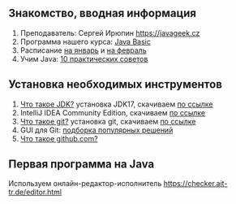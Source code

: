 ## Знакомство, вводная информация

1. Преподаватель: Сергей Ирюпин https://javageek.cz
2. Программа нашего курса: [Java Basic](https://docs.google.com/spreadsheets/d/1-F8A71NYdhI8I0wY79DZAJ0KI5GUxGcj7MOHQjh6nn8/)
3. Расписание [на январь](https://primetimetable.com/publish/?id=be8969dc-95a1-42ea-adda-c32656a57c2e&time=6&skin=3#id=be8969dc-95a1-42ea-adda-c32656a57c2e&view=1&classId=444addcd-33c8-4767-a320-0bf8f21bbcf3) и [на февраль](https://primetimetable.com/publish/?id=7e3dd7a6-7366-4ca3-a3d7-fae1a442fd3d&time=6&skin=3#id=7e3dd7a6-7366-4ca3-a3d7-fae1a442fd3d&view=1&classId=af4df320-9033-4bec-90eb-46fd3abffbf7)
4. Учим Java: [10 практических советов](https://docs.google.com/document/d/1oXzQ__LhsqqWYpVDRAfj1H4SuZNrbWycArYCrKe-BOM/)

## Установка необходимых инструментов

1. [Что такое JDK?](https://topjava.ru/blog/what-is-the-jdk) установка JDK17, скачиваем [по ссылке](https://www.oracle.com/java/technologies/javase/jdk17-archive-downloads.html)
2. IntelliJ IDEA Community Edition, скачиваем [по ссылке](https://www.jetbrains.com/idea/download/)
3. [Что такое git?](https://git-scm.com/book/ru/v2/%D0%92%D0%B2%D0%B5%D0%B4%D0%B5%D0%BD%D0%B8%D0%B5-%D0%A7%D1%82%D0%BE-%D1%82%D0%B0%D0%BA%D0%BE%D0%B5-Git%3F) установка git, скачиваем [по ссылке](https://git-scm.com/downloads)
4. GUI для Git: [подборка популярных решений](https://habr.com/ru/articles/741016/)
5. [Что такое github.com?](https://ru.wikipedia.org/wiki/GitHub)

## Первая программа на Java

Используем онлайн-редактор-исполнитель https://checker.ait-tr.de/editor.html
